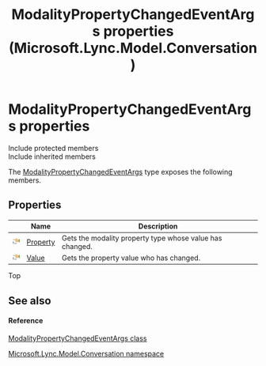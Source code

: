 ﻿---
title: ModalityPropertyChangedEventArgs properties (Microsoft.Lync.Model.Conversation)
TOCTitle: ModalityPropertyChangedEventArgs properties
ms:assetid: Properties.T:Microsoft.Lync.Model.Conversation.ModalityPropertyChangedEventArgs_DI_3_UC_OCS14MrefLyncWPF
ms:mtpsurl: https://msdn.microsoft.com/en-us/library/microsoft.lync.model.conversation.modalitypropertychangedeventargs_di_3_uc_ocs14mreflyncwpf_properties(v=office.15)
ms:contentKeyID: 48589297
ms.date: 07/28/2014
mtps_version: v=office.15
---

# ModalityPropertyChangedEventArgs properties

Include protected members  
Include inherited members  

The [ModalityPropertyChangedEventArgs](modalitypropertychangedeventargs-class-microsoft-lync-model-conversation_2.md) type exposes the following members.

## Properties

<table>
<thead>
<tr class="header">
<th> </th>
<th>Name</th>
<th>Description</th>
</tr>
</thead>
<tbody>
<tr class="odd">
<td><img src="images/JJ275421.pubproperty(Office.15).gif" title="Public property" alt="Public property" /></td>
<td><a href="modalitypropertychangedeventargs-property-property-microsoft-lync-model-conversation_2.md">Property</a></td>
<td>Gets the modality property type whose value has changed.</td>
</tr>
<tr class="even">
<td><img src="images/JJ275421.pubproperty(Office.15).gif" title="Public property" alt="Public property" /></td>
<td><a href="modalitypropertychangedeventargs-value-property-microsoft-lync-model-conversation_2.md">Value</a></td>
<td>Gets the property value who has changed.</td>
</tr>
</tbody>
</table>


Top

## See also

#### Reference

[ModalityPropertyChangedEventArgs class](modalitypropertychangedeventargs-class-microsoft-lync-model-conversation_2.md)

[Microsoft.Lync.Model.Conversation namespace](microsoft-lync-model-conversation-namespace_2.md)

